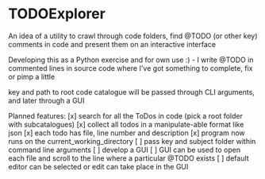 # TODOExplorer
An idea of a utility to crawl through code folders, find @TODO (or other key) comments in code and present them on an interactive interface

Developing this as a Python exercise and for own use :) - I write @TODO in commented lines in source code
where I've got something to complete, fix or pimp a little

key and path to root code catalogue will be passed through CLI arguments, and later through a GUI

Planned features:
[x] search for all the ToDos in code (pick a root folder with subcatalogues)
[x] collect all todos in a manipulate-able format like json
[x] each todo has file, line number and description
[x] program now runs on the current_working_directory
[ ] pass key and subject folder within command line arguments
[ ] develop a GUI
[ ] GUI can be used to open each file and scroll to the line where a particular @TODO exists
[ ] default editor can be selected or edit can take place in the GUI
